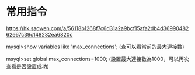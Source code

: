 # 常用指令

https://hk.saowen.com/a/56118b1268f7c6d31a2a9bcf15afa2db4d3699048262e67c39c148232ea6820c

mysql>show variables like 'max_connections'; (查可以看當前的最大連接數)

msyql>set global max_connections=1000;    (設置最大連接數為1000，可以再次查看是否設置成功)